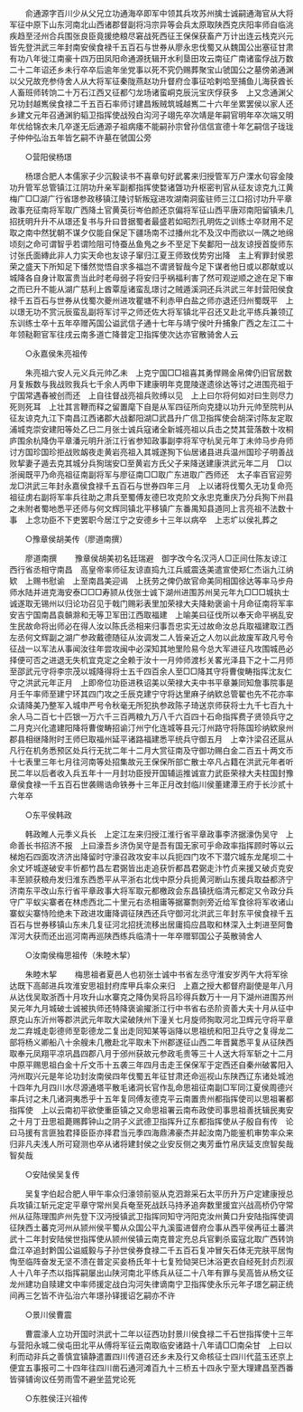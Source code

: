 <!-- { "loadSidebar": true } -->
　　俞通源字百川少从父兄立功通海卒即军中领其兵攻苏州擒士诚嗣通海官从大将军征中原下山东河南北山西诸郡督副将冯宗异等会兵太原取陕西克庆阳率师自临洮疾趋至泾州合兵围张良臣竟援绝粮尽窘战死西征王保保获畜产万计出连云栈克兴元皆先登洪武三年封南安侯食禄千五百石与世券从廖永忠伐蜀又从魏国公出塞征甘肃有功八年徙江南豪十四万田凤阳命通源抚辑开水利垦田攻云南征广南诸蛮俘战万数二十二年诏还乡未行卒卒后逾年坐党事以死不究仍赐葬聚宝山虢国公之墓傍弟通渊以父兄故充参侍舍人从大将军征秦陇燕赵功升督府佥事征哈剌哈至捕鱼儿海获酋长人畜班师转饷二十万石江西又征都勺龙场诸蛮峒克辰沅宝庆俘获多　上又念通渊父兄功封越嶲侯食禄二千五百石率师讨建昌叛贼筑城越嶲二十六年坐累罢侯以家人还乡建文元年召通渊豹韬卫指挥使战殁白沟河子翊先卒次靖是年嗣官明年卒次端又明年优给锦衣未几卒遂无后通源子祖病痿不能嗣孙宗曾孙信信宣德十年乞嗣信子珑珑子仲仲弘治五年皆乞嗣不许墓在虢国公旁 

　　○营阳侯杨璟 

　　杨璟合肥人本儒家子少沉毅读书不喜章句好武畧来归授管军万户溧水句容金陵功升管军总管镇江江阴功升亲军副都指挥使婺诸曁功升枢密判官从征友谅克九江黄梅广□□湖广行省璟参政移镇江陵讨斩叛寇进攻湖南洞蛮驻师三江口招讨功升平章政事充征南将军取广西降土官黄英衍岑伯颜还京偏将军征山西平唐邓南阳留镇未几招抚明升升不从璟还复书与升曰昔据蜀者最盛若如昭烈孔明佐之训练士卒财用不足取之南中然犹朝不谋夕仅能自保足下疆场南不过播州北不及汉中而欲以一隅之地绵顷刻之命可谓智乎若谓险阻可恃蚕丛鱼鳬之乡不至足下矣鄱阳一战友谅授首旋师东讨张氏面縳此非人力实天命也友谅子窜归江夏王师致伐势穷出降　主上宥罪封侯恩荣之盛天下所知足下憣然觉悟自求多福岂不谓贤智哉今足下谋者他日或以郡献或以城降各自身计取富贵当此时老母弱子将安归乎祸福利害了然可观逆顺之途在足下审之而已升不能从湖广慈利上酋覃垕诸蛮乱璟讨之贼遁溪洞还兵洪武三年封营阳侯食禄千五百石与世券从伐蜀次夔州进攻瞿塘不利赤甲白盐之师亦退还归州蜀既平　上以璟无功不赏沅辰蛮乱副将军讨平之师还佐大将军镇北平召还又赴北平练兵兼领辽东训练士卒十五年卒赠芮国公谥武信子通十七年与靖宁侯叶升捕象广西之左江二十年领鞑靼官军往戌云南多道亡降普定卫指挥使次达亦官散骑舍人云 

　　○永嘉侯朱亮祖传 

　　朱亮祖六安人元义兵元帅乙未　上克宁国□□祖喜其勇悍赐金帛俾仍旧官居数月复叛数与我战败我兵七千余人丙申下建康明年克毘陵遂遗徐达等讨之进围亮祖于宁国常遇春被创而还　上自往督战亮祖兵败缚以见　上上曰尔将何如对曰生则尽力死则死耳　上壮其言鞭而释之留置麾下自是从军四征所向克捷以功升元帅至院判从征友谅克九江下南昌江西诸郡大战鄱阳湖□武昌升广信卫指挥使会胡深讨陈友定取浦城克崇安建阳等处乙巳二月张士诚兵寇诸全新城亮祖以兵击之焚其营落数十攻桐庐围余杭降伪平章潘元明升浙江行省参知政事副李将军守杭吴元年丁未帅马步舟师讨方国珍国珍拒战败衂夜走黄岩亮祖入其城遂狥下仙居诸县进兵温州国珍子明善战败挈妻子遁去克其城分兵狥瑞安□至黄岩方氏父子来降送建康洪武元年二月　□以浙闽既平乃命亮祖征南副将军与廖征南□□取广东进取广西师还　太子率百官迎劳龙□洪武三年封永嘉侯食禄千五百石与世券四年三月　上以诸将伐蜀久无功复命亮祖征虏右副将军率兵往助之肃兵至蜀傅友德巳攻克阶文永忠克重庆乃分兵狥下州县之未附者蜀地悉平还师与何文辉同镇北平移镇广东番禺知县道同上言亮祖不法数十事　上念功臣不下吏罢职今居江宁之安德乡十三年以病卒　上志圹以侯礼葬之 

　　○豫章侯胡美传（廖道南撰） 

　　廖道南撰 
　　豫章侯胡美初名廷瑞避　御字改今名汉沔人□正间仕陈友谅江西行省丞相守南昌　高皇帝率师征友谅直捣九江兵威震迭美遣宣使郑仁杰诣九江纳欵　上赐书慰谕　上至南昌美迎谒　上抚劳之俾仍故官命美同相国徐达等率马步舟师水陆并进克海安泰□□□寿颕从伐张士诚下湖州进围苏州吴元年九□□□城执士诚遂取无锡州以归论功召见于戟门赐彩表里加荣禄大夫降勑褒谕十月命征南将军率安吉宁国南昌袁贑滁和无等卫军田江西取福建　上喻美曰征伐所以奉天命平祸乱安生民故命将出师必在得人汝以陈氏丞相来归事吾忠实无过故命汝总兵取福建取江西左丞何文辉副之湖广参政戴德随征从汝调发二人皆亲近之人勿以此故废军政凡号令征战一以军法从事闻汝往年尝攻闽中必深知其地里险易今总大军进征凡攻围城邑必择便可否之进退无失机宜克定之全赖于汝十一月帅师渡杉关畧光泽县下之十二月师至邵武元守将李宗茂以城降得将士五千四百余人至□□降其守将曹俊畴指挥沈友仁守之洪武元年正月　上即帝位功臣进秩诏美以荣禄大夫中书平章兼同知詹事院事是月壬午率师至建宁环其四门攻之壬辰克建宁守将达里麻子纳欵总管翟也先不花亦率众请降美乃整军入城申严号令秋毫无所犯执参政陈子琦送京师获将士九千七百九十余人马二百七十匹银一万六千三百两粮九万八千六百四十石命指挥费子贤领兵守之二月克兴化遣建阳降将曹俊畴招谕汀州宁化连城等县元汀州路守将陈国珍纳欵泉州郡县相继降附时王师巳取福州延平诸路福建悉平统兵守御五月　上幸汴梁召还扈从凡行在机务悉预区处兵行无扰二年十二月大赏征南及守御功赐白金二百五十两文币十七表里三年七月往河南等处招集故元王保保所部亡散士卒凡占籍在洪武元年者听民二年以后者收入兵五年十一月封功臣授开国辅运推诚宣力武臣荣禄大夫柱国封豫章侯食禄一千五百石世袭赐诰命铁券十三年正月改封临川侯董建潭王府于长沙贰十六年卒 

　　○东平侯韩政 

　　韩政睢人元季义兵长　上定江左来归授江淮行省平章政事李济据濠伪吴守　上命善长书招济不报　上曰濠吾乡济伪吴守是吾有国无家可乎命政率指挥顾时等以云梯炮石四面攻济济出降留时守濠召政攻安丰以兵扼四门攻不下潜穴城东龙尾坝二十余丈坏城遂破安丰忻都竹昌左君弼皆出走追获忻都昌君弼走汴竹贞来援又破贞克安丰至颕获粮舟发归淮东西悉平从平浙右北伐中原分兵扼黄河断山东援兵取益都济宁济南东平改山东行省平章政事大将军取元都檄政会东昌镇抚临清元都定又令政分兵守广平蚁尖寨者在林虑西北二十里元右丞相庸等据寨剽剠旁近给军食徐将军收诸山寨蚁尖寨恃险绝未下政进攻庸降调征陕西还兵守御河北洪武三年封东平侯食禄千五百石与世券移镇山东未几复征河北招抚流移出居庸捣应昌取和林深入土刺进至阿鲁浑河大获而还出巡河南再巡陕西练兵临清十一年卒赠郓国公子英散骑舍人 

　　○汝南侯梅思祖传（朱睦木挈） 

　　朱睦木挈 
　　梅思祖者夏邑人也初张士诚中书省左丞守淮安岁丙午大将军徐达既下高邮进兵攻淮安思祖封府库甲兵率众来归　上嘉之授大都督府副使是年八月从达伐吴取浙西十月攻升山水寨克之降伪吴将吕珍得兵数万十一月下湖州进围苏州吴元年九月城破士诚被执师还特降褒谕擢浙江行中书省右丞阶资善大夫十月从征中原克山东沂州等郡洪武元年取大梁破陕州下潼关七月旋师狥取河北卫辉元守将平章龙二弃城走彰德师至彰德龙二复出走同知某等诣降以思祖统和阳卫兵守之复得龙二部将杨义卿船八十余艘未几檄赴北平取未下州郡遂征山西二年晋冀悉平复从征陕西取奉元凤翔平凉巩昌四郡八月于邠州获故元参政毛贵等三十人送大将军斩之十二月中原平赐思祖白金十斤文币十五袭三年四月击走王保保军于定西还自秦州破畧阳入沔州取兴元是年论功封汝南侯四年伐蜀五年征甘肃还命巡视山东陕西辽东诸处城池十四年九月四川水尽源通塔平散毛诸洞长官作乱命思祖征南副□军同江夏侯周德兴率兵讨之未几诸洞夷悉乎十五年复同傅友德克平云南置贵州都指挥使司以思祖署都指挥使　上以云南初平欲使重臣镇之又命思祖署云南布政使司事思祖善抚辑民夷安之十月丁丑思祖薨赐葬钟山之阴子义武德卫指挥升辽东都指挥使从子殷自有传　论曰马援有言匪独君择臣臣亦择君当元季四海鼎沸豪杰并起汝南乃能鉴机审势率众来归非凡夫浅人所可窥测也卒从诸将建封侯之业安反侧之夷芳垂竹帛庆延支庶智矣哉智矣哉 

　　○安陆侯吴复传 

　　吴复字伯起合肥人甲午率众归濠领前驱从克泗滁采石太平历升万户定建康授总兵攻镇江斩元定定平章守常州吴兵奄至死战跃马持矛追奔数里援宜兴战高桥仍守常州从征陈理围庐州先登下汉沔授镇武卫指挥同知守沔阳克汝州黄口升安陆指挥使调征陕西土蕃克河州从颕州侯平蜀从众国公平九溪蛮进督府佥事从西平侯再征土蕃洪武十二年封安陆侯世指挥使从颕州侯镇云南克普定充总兵官剿杀蛮寇北取广西转饷盘江卒追封黔国公谥威毅与子孙世侯券食禄二千五百石复冲冒矢石体无完肤平居恂恂至临阵奋发无坚不溃在普定买妾杨氏年十七复殓恸哭巳沐浴更衣自经死封贞烈淑人十八年子杰以指挥嗣屡出山陕河南北平练兵从征二十八年有罪与吴高皆从杨文征龙州建功自赎建文中率师援定战白沟河失律谪南宁卫指挥使永乐元年子璟乞嗣正统间再三乞皆不许弘治六年璟孙铎援诏乞嗣亦不许 

　　○景川侯曹震 

　　曹震濠人立功开国时洪武十二年以征西功封景川侯食禄二千石世指挥使十三年与营阳永城二侯屯田北平从傅将军征云南取临安诸路十八年请□□南朵甘　上曰以利而动非兵之善慎宜镇静遣置四川传道召还乡未及行又命核征士四川代蓝玉还京上便宜五事报可二十四年往四川凿石通河滩百九十三桥五十四永宁至大理建昌至西番皆驿铺询议任劳雨雪不避坐蓝党论死 

　　○东胜侯汪兴祖传 

